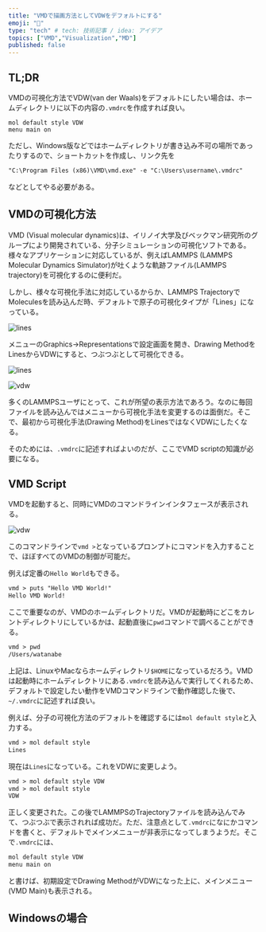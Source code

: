 ```yaml
---
title: "VMDで描画方法としてVDWをデフォルトにする"
emoji: "🤖"
type: "tech" # tech: 技術記事 / idea: アイデア
topics: ["VMD","Visualization","MD"]
published: false
---
```


## TL;DR

VMDの可視化方法でVDW(van der Waals)をデフォルトにしたい場合は、ホームディレクトリに以下の内容の`.vmdrc`を作成すれば良い。

```tck
mol default style VDW
menu main on
```

ただし、Windows版などではホームディレクトリが書き込み不可の場所であったりするので、ショートカットを作成し、リンク先を

```txt
"C:\Program Files (x86)\VMD\vmd.exe" -e "C:\Users\username\.vmdrc"
```

などとしてやる必要がある。

## VMDの可視化方法

VMD (Visual molecular dynamics)は、イリノイ大学及びベックマン研究所のグループにより開発されている、分子シミュレーションの可視化ソフトである。様々なアプリケーションに対応しているが、例えばLAMMPS (LAMMPS Molecular Dynamics Simulator)が吐くような軌跡ファイル(LAMMPS trajectory)を可視化するのに便利だ。

しかし、様々な可視化手法に対応しているからか、LAMMPS TrajectoryでMoleculesを読み込んだ時、デフォルトで原子の可視化タイプが「Lines」になっている。

![lines](/images/vmd_vmdrc_vdw/lines.png)

メニューのGraphics→Representationsで設定画面を開き、Drawing MethodをLinesからVDWにすると、つぶつぶとして可視化できる。

![lines](/images/vmd_vmdrc_vdw/menu.png)

![vdw](/images/vmd_vmdrc_vdw/vdw.png)

多くのLAMMPSユーザにとって、これが所望の表示方法であろう。なのに毎回ファイルを読み込んではメニューから可視化手法を変更するのは面倒だ。そこで、最初から可視化手法(Drawing Method)をLinesではなくVDWにしたくなる。

そのためには、`.vmdrc`に記述すればよいのだが、ここでVMD scriptの知識が必要になる。

## VMD Script

VMDを起動すると、同時にVMDのコマンドラインインタフェースが表示される。

![vdw](/images/vmd_vmdrc_vdw/vmd_cmdline.png)

このコマンドラインで`vmd >`となっているプロンプトにコマンドを入力することで、ほぼすべてのVMDの制御が可能だ。

例えば定番の`Hello World`もできる。

```txt
vmd > puts "Hello VMD World!"
Hello VMD World!
```

ここで重要なのが、VMDのホームディレクトリだ。VMDが起動時にどこをカレントディレクトリにしているかは、起動直後に`pwd`コマンドで調べることができる。

```txt
vmd > pwd
/Users/watanabe
```


上記は、LinuxやMacならホームディレクトリ`$HOME`になっているだろう。VMDは起動時にホームディレクトリにある`.vmdrc`を読み込んで実行してくれるため、デフォルトで設定したい動作をVMDコマンドラインで動作確認した後で、`~/.vmdrc`に記述すれば良い。

例えば、分子の可視化方法のデフォルトを確認するには`mol default style`と入力する。

```txt
vmd > mol default style
Lines
```

現在は`Lines`になっている。これをVDWに変更しよう。

```txt
vmd > mol default style VDW
vmd > mol default style 
VDW
```

正しく変更された。この後でLAMMPSのTrajectoryファイルを読み込んでみて、つぶつぶで表示されれば成功だ。ただ、注意点として`.vmdrc`になにかコマンドを書くと、デフォルトでメインメニューが非表示になってしまうようだ。そこで`.vmdrc`には、

```txt
mol default style VDW
menu main on
```

と書けば、初期設定でDrawing MethodがVDWになった上に、メインメニュー(VMD Main)も表示される。

## Windowsの場合


